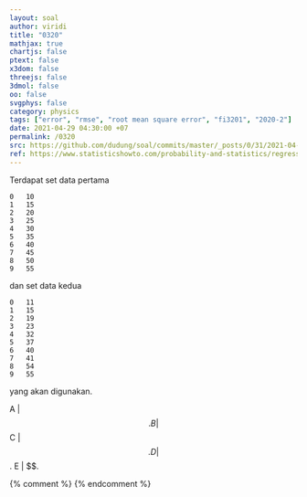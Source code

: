 ```yaml
---
layout: soal
author: viridi
title: "0320"
mathjax: true
chartjs: false
ptext: false
x3dom: false
threejs: false
3dmol: false
oo: false
svgphys: false
category: physics
tags: ["error", "rmse", "root mean square error", "fi3201", "2020-2"]
date: 2021-04-29 04:30:00 +07
permalink: /0320
src: https://github.com/dudung/soal/commits/master/_posts/0/31/2021-04-29-error-0.md
ref: https://www.statisticshowto.com/probability-and-statistics/regression-analysis/rmse-root-mean-square-error/
---
```

Terdapat set data pertama

```
0	10
1	15
2	20
3	25
4	30
5	35
6	40
7	45
8	50
9	55
```

dan set data kedua

```
0	11
1	15
2	19
3	23
4	32
5	37
6	40
7	41
8	54
9	55
```

yang akan digunakan.

A | $$.
B | $$
C | $$.
D | $$.
E | $$.

{% comment %}
{% endcomment %}
